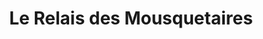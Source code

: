 ---
title: "Le Relais des Mousquetaires"
url: /ploubazlanec/le-relais-des-mousquetaires/
shop: Supermarkt
---